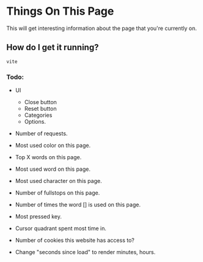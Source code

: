# Things On This Page

This will get interesting information about the page that you're currently on.

## How do I get it running?

```
vite
```

### Todo:

- UI

  - Close button
  - Reset button
  - Categories
  - Options.

- Number of requests.
- Most used color on this page.
- Top X words on this page.
- Most used word on this page.
- Most used character on this page.
- Number of fullstops on this page.
- Number of times the word [] is used on this page.
- Most pressed key.
- Cursor quadrant spent most time in.
- Number of cookies this website has access to?
- Change "seconds since load" to render minutes, hours.
